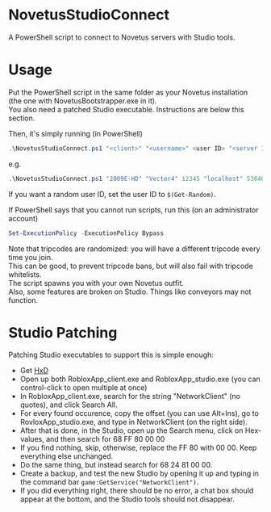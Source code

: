 # NovetusStudioConnect
A PowerShell script to connect to Novetus servers with Studio tools.

# Usage
Put the PowerShell script in the same folder as your Novetus installation (the one with NovetusBootstrapper.exe in it).  
You also need a patched Studio executable. Instructions are below this section.

Then, it's simply running (in PowerShell)

```ps1
.\NovetusStudioConnect.ps1 "<client>" "<username>" <user ID> "<server IP>" <server Port>
```

e.g.
```ps1
.\NovetusStudioConnect.ps1 "2009E-HD" "Vector4" 12345 "localhost" 53640
```
If you want a random user ID, set the user ID to `$(Get-Random)`.

If PowerShell says that you cannot run scripts, run this (on an administrator account)
```ps1
Set-ExecutionPolicy -ExecutionPolicy Bypass
```

Note that tripcodes are randomized: you will have a different tripcode every time you join.  
This can be good, to prevent tripcode bans, but will also fail with tripcode whitelists.  
The script spawns you with your own Novetus outfit.  
Also, some features are broken on Studio. Things like conveyors may not function.

# Studio Patching
Patching Studio executables to support this is simple enough:  
* Get [HxD](https://mh-nexus.de/en/hxd/)
* Open up both RobloxApp_client.exe and RobloxApp_studio.exe (you can control-click to open multiple at once)
* In RobloxApp_client.exe, search for the string "NetworkClient" (no quotes), and click Search All.
* For every found occurence, copy the offset (you can use Alt+Ins), go to RovloxApp_studio.exe, and type in NetworkClient (on the right side).
* After that is done, in the Studio, open up the Search menu, click on Hex-values, and then search for 68 FF 80 00 00
* If you find nothing, skip, otherwise, replace the FF 80 with 00 00. Keep everything else unchanged.
* Do the same thing, but instead search for 68 24 81 00 00.
* Create a backup, and test the new Studio by opening it up and typing in the command bar `game:GetService("NetworkClient")`.
* If you did everything right, there should be no error, a chat box should appear at the bottom, and the Studio tools should not disappear.
